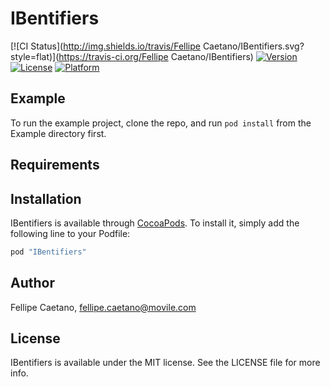 # IBentifiers

[![CI Status](http://img.shields.io/travis/Fellipe Caetano/IBentifiers.svg?style=flat)](https://travis-ci.org/Fellipe Caetano/IBentifiers)
[![Version](https://img.shields.io/cocoapods/v/IBentifiers.svg?style=flat)](http://cocoapods.org/pods/IBentifiers)
[![License](https://img.shields.io/cocoapods/l/IBentifiers.svg?style=flat)](http://cocoapods.org/pods/IBentifiers)
[![Platform](https://img.shields.io/cocoapods/p/IBentifiers.svg?style=flat)](http://cocoapods.org/pods/IBentifiers)

## Example

To run the example project, clone the repo, and run `pod install` from the Example directory first.

## Requirements

## Installation

IBentifiers is available through [CocoaPods](http://cocoapods.org). To install
it, simply add the following line to your Podfile:

```ruby
pod "IBentifiers"
```

## Author

Fellipe Caetano, fellipe.caetano@movile.com

## License

IBentifiers is available under the MIT license. See the LICENSE file for more info.
